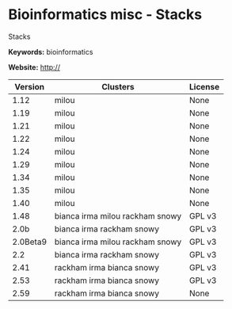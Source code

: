 # Bioinformatics misc - Stacks

Stacks

**Keywords:** bioinformatics

**Website:** <http://>

| Version | Clusters | License |
| ------- | -------- | ------- |
| 1.12 | milou | None |
| 1.19 | milou | None |
| 1.21 | milou | None |
| 1.22 | milou | None |
| 1.24 | milou | None |
| 1.29 | milou | None |
| 1.34 | milou | None |
| 1.35 | milou | None |
| 1.40 | milou | None |
| 1.48 | bianca irma milou rackham snowy | GPL v3 |
| 2.0b | bianca irma rackham snowy | GPL v3 |
| 2.0Beta9 | bianca irma milou rackham snowy | GPL v3 |
| 2.2 | bianca irma rackham snowy | GPL v3 |
| 2.41 | rackham irma bianca snowy | GPL v3 |
| 2.53 | rackham irma bianca snowy | GPL v3 |
| 2.59 | rackham irma bianca snowy | None |
